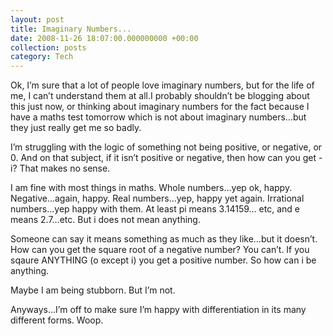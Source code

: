 ```yaml
---
layout: post
title: Imaginary Numbers...
date: 2008-11-26 18:07:00.000000000 +00:00
collection: posts
category: Tech
---
```


<div>Ok, I’m sure that a lot of people love imaginary numbers, but for the life of me, I can’t understand them at all.I probably shouldn’t be blogging about this just now, or thinking about imaginary numbers for the fact because I have a maths test tomorrow which is not about imaginary numbers…but they just really get me so badly.

I’m struggling with the logic of something not being positive, or negative, or 0. And on that subject, if it isn’t positive or negative, then how can you get -i? That makes no sense.

I am fine with most things in maths. Whole numbers…yep ok, happy. Negative…again, happy. Real numbers…yep, happy yet again. Irrational numbers…yep happy with them. At least pi means 3.14159… etc, and e means 2.7…etc. But i does not mean anything.

Someone can say it means something as much as they like…but it doesn’t. How can you get the square root of a negative number? You can’t. If you sqaure ANYTHING (o except i) you get a positive number. So how can i be anything.

Maybe I am being stubborn. But I’m not.

Anyways…I’m off to make sure I’m happy with differentiation in its many different forms. Woop.[](http://technorati.com/tag/i)

</div>
